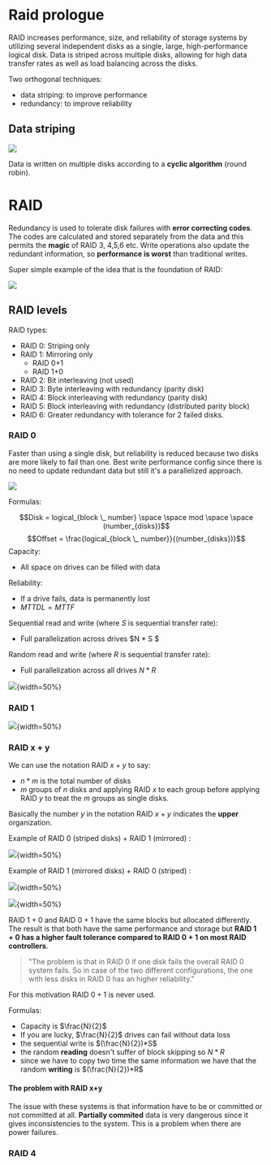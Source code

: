 
# Raid prologue

RAID increases performance, size, and reliability of storage systems by utilizing several independent disks as a single, large, high-performance logical disk. 
Data is striped across multiple disks, allowing for high data transfer rates as well as load balancing across the disks. 

Two orthogonal techniques: 

- data striping: to improve performance 
- redundancy: to improve reliability

## Data striping 

![](images/705b72e91c81cce2263b722da1922693.png)

Data is written on multiple disks according to a **cyclic algorithm** (round robin). 

# RAID 

Redundancy is used to tolerate disk failures with **error correcting codes**. The codes are calculated and stored separately from the data and this permits the **magic** of RAID 3, 4,5,6 etc. Write operations also update the redundant information, so **performance is worst** than traditional writes.

Super simple example of the idea that is the foundation of RAID:

![](images/7a859bae7ff2baa5ba737cc65ce92230.png)



## RAID levels 

RAID types:

- RAID 0: Striping only
- RAID 1: Mirroring only
  - RAID 0+1
  - RAID 1+0
- RAID 2: Bit interleaving (not used)
- RAID 3: Byte interleaving with redundancy (parity disk)
- RAID 4: Block interleaving with redundancy (parity disk)
- RAID 5: Block interleaving with redundancy (distributed parity block)
- RAID 6: Greater redundancy with tolerance for 2 failed disks.


### RAID 0 

Faster than using a single disk, but reliability is reduced because two disks are more likely to fail than one. Best write performance config since there is no need to update redundant data but still it's a parallelized approach.

![](images/57ed4bd88b4eb57565f9dad1f6d5f091.png)

Formulas: 

$$Disk = logical_{block \_ number} \space \space mod \space \space (number_{disks})$$
$$Offset = \frac{logical_{block \_ number}}{(number_{disks})}$$
Capacity: 

- All space on drives can be filled with data 

Reliability: 

- If a drive fails, data is permanently lost 
- $MTTDL = MTTF$ 

Sequential read and write (where $S$ is sequential transfer rate):

- Full parallelization across drives $N * S $

Random read and write (where $R$ is sequential transfer rate):

- Full parallelization across all drives $N * R$


![](images/bae4e9ce15d2efda68f53cfefac07d51.png){width=50%}

### RAID 1


![](images/eeb33ed49b7d79b9efd91106994d9be4.png){width=50%}


### RAID x + y

We can use the notation RAID $x+y$ to say:

- $n*m$ is the total number of disks
- $m$ groups of $n$ disks and applying RAID $x$ to each group before applying RAID $y$ to treat the $m$ groups as single disks.

Basically the number $y$ in the notation RAID $x+y$ indicates the **upper** organization. 

Example of RAID 0 (striped disks) + RAID 1 (mirrored) : 

![](images/d7fd67bac0936f270e368e06130eee9a.png){width=50%}

Example of RAID $1$ (mirrored disks) + RAID $0$ (striped) : 

![](images/d9c2e2c2d46fb8092cbe3ace1fa8bd46.png){width=50%}


![](images/6d8a6b1645d7f6415e4e9955f5be98ad.png){width=50%}

RAID $1+0$ and RAID $0+1$ have the same blocks but allocated differently. The result is that both have the same performance and storage but **RAID $1+0$ has a higher fault tolerance compared to RAID $0+1$ on most RAID controllers**.

> "The problem is that in RAID $0$ if one disk fails the overall RAID $0$ system fails. So in case of the two different configurations, the one with less disks in RAID 0 has an higher reliability."

For this motivation RAID $0+1$ is never used. 

Formulas: 

- Capacity is $\frac{N}{2}$ 
- If you are lucky,  $\frac{N}{2}$  drives can fail without data loss
- the sequential write is $(\frac{N}{2})*S$
- the random **reading** doesn't suffer of block skipping so $N*R$ 
- since we have to copy two time the same information we have that the random **writing** is $(\frac{N}{2})*R$

#### The problem with RAID x+y 

The issue with these systems is that information have to be or committed or not committed at all. **Partially commited** data is very dangerous since it gives inconsistencies to the system. This is a problem when there are power failures.


### RAID 4 